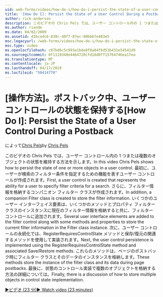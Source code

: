 ```yaml
---
uid: web-forms/videos/how-do-i/how-do-i-persist-the-state-of-a-user-control-during-a-postback
title: '[How Do I]: Persist the State of a User Control During a Postback | Microsoft Docs'
author: rick-anderson
description: このビデオの Chris Pels では、ユーザー コントロール内の 1 つまたは複数のオブジェクトの状態を維持する方法を示します。 まず、abilit を表すユーザー コントロールを作成しています.
ms.author: riande
ms.date: 04/02/2009
ms.assetid: d1bca4c6-838c-40f7-87ec-80bb67e483e5
msc.legacyurl: /web-forms/videos/how-do-i/how-do-i-persist-the-state-of-a-user-control-during-a-postback
msc.type: video
ms.openlocfilehash: c87bd6c5c993a1bde8f8a84f6d53b431e54541d9
ms.sourcegitcommit: 0f1119340e4464720cfd16d0ff15764746ea1fea
ms.translationtype: MT
ms.contentlocale: ja-JP
ms.lasthandoff: 04/17/2019
ms.locfileid: "59414778"
---
```

# <a name="how-do-i-persist-the-state-of-a-user-control-during-a-postback"></a><span data-ttu-id="024fb-103">[操作方法]。ポストバック中、ユーザー コントロールの状態を保持する</span><span class="sxs-lookup"><span data-stu-id="024fb-103">[How Do I]: Persist the State of a User Control During a Postback</span></span>

<span data-ttu-id="024fb-104">によって[Chris Pels](https://twitter.com/chrispels)</span><span class="sxs-lookup"><span data-stu-id="024fb-104">by [Chris Pels](https://twitter.com/chrispels)</span></span>

<span data-ttu-id="024fb-105">このビデオの Chris Pels では、ユーザー コントロール内の 1 つまたは複数のオブジェクトの状態を維持する方法を示します。</span><span class="sxs-lookup"><span data-stu-id="024fb-105">In this video Chris Pels shows how to persist the state of one or more objects in a user control.</span></span> <span data-ttu-id="024fb-106">最初に、ユーザーが検索のフィルター条件を指定するための機能を表すユーザー コントロールが作成されます。</span><span class="sxs-lookup"><span data-stu-id="024fb-106">First, a user control is created that represents the ability for a user to specify filter criteria for a search.</span></span> <span data-ttu-id="024fb-107">さらに、フィルター情報を格納するコンパニオン フィルター クラスが作成されます。</span><span class="sxs-lookup"><span data-stu-id="024fb-107">In addition, a companion Filter class is created to store the filter information.</span></span> <span data-ttu-id="024fb-108">いくつかのユーザー インターフェイス要素は、いくつかのメソッドとプロパティ フィルター クラスのインスタンスに現在のフィルター情報を格納すると共に、フィルター コントロールに追加されます。</span><span class="sxs-lookup"><span data-stu-id="024fb-108">Several user interface elements are added to the filter control along with some methods and properties to store the current filter information in the Filter class instance.</span></span> <span data-ttu-id="024fb-109">次に、ユーザー コントロールの永続化では、RegisterRequiresControlState メソッドと保存/復元の関連するメソッドを使用して実装されます。</span><span class="sxs-lookup"><span data-stu-id="024fb-109">Next, the user control persistence is implemented using the RegisterRequiresControlState method and associated Save/Restore methods.</span></span> <span data-ttu-id="024fb-110">これらのメソッドは、ページのポストバック時にフィルター クラスとそのデータのインスタンスを格納します。</span><span class="sxs-lookup"><span data-stu-id="024fb-110">These methods store the instance of the filter class and its data during page postbacks.</span></span> <span data-ttu-id="024fb-111">最後に、状態のコントロール実装で複数のオブジェクトを格納する方法の詳細については。</span><span class="sxs-lookup"><span data-stu-id="024fb-111">Finally, there is a discussion of how to store multiple objects in control state implementation.</span></span>

[<span data-ttu-id="024fb-112">&#9654;ビデオ (23 分)</span><span class="sxs-lookup"><span data-stu-id="024fb-112">&#9654; Watch video (23 minutes)</span></span>](https://channel9.msdn.com/Blogs/ASP-NET-Site-Videos/how-do-i-persist-the-state-of-a-user-control-during-a-postback)
